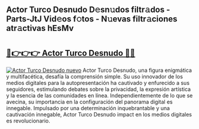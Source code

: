 ## Actor Turco Desnudo D𝚎sn𝚞dos filtr𝚊dos - Parts-JtJ Vid𝚎os f𝚘tos - N𝚞evas filtr𝚊ciones atr𝚊ctivas hEsMv

# <h2><a href="http://mbbi3uv.tromn.icu/?c=Actor+Turco+Desnudo">🔗👉👉👉 Actor Turco Desnudo 🔗🔗</a></h2>

[![Actor Turco Desnudo nuevo](https://i.imgur.com/pEAQMta.gif)](http://mbbi3uv.tromn.icu/?c=Actor+Turco+Desnudo)
Actor Turco Desnudo, una figura enigmática y multifacética, desafía la comprensión simple. Su uso innovador de los medios digitales para la autopresentación ha cautivado y enfurecido a sus seguidores, estimulando debates sobre la privacidad, la expresión artística y la esencia de las comunidades en línea. Independientemente de lo que se avecina, su importancia en la configuración del panorama digital es innegable. Impulsado por una determinación inquebrantable y una cautivación innegable, Actor Turco Desnudo impact en los medios digitales es revolucionario.
